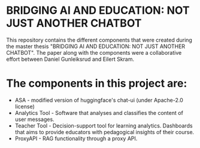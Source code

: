 # BRIDGING AI AND EDUCATION: NOT JUST ANOTHER CHATBOT

This repository contains the different components that were created during the master thesis "BRIDGING AI AND EDUCATION: NOT JUST ANOTHER CHATBOT". The paper along with the components were a collaborative effort between Daniel Gunleiksrud and Eilert Skram.

# The components in this project are:

- ASA - modified version of huggingface's chat-ui (under Apache-2.0 license)
- Analytics Tool - Software that analyses and classifies the content of user messages.
- Teacher Tool - Decision-support tool for learning analytics. Dashboards that aims to provide educators with pedagogical insights of their course.
- ProxyAPI - RAG functionality through a proxy API.



